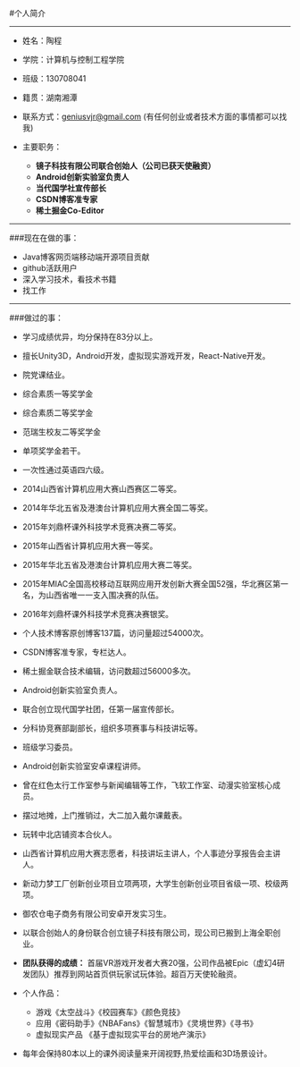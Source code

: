 #个人简介

---
* 姓名：陶程  
* 学院：计算机与控制工程学院
* 班级：130708041 
* 籍贯：湖南湘潭
* 联系方式：geniusvjr@gmail.com  (有任何创业或者技术方面的事情都可以找我)
* 主要职务：

	* **镜子科技有限公司联合创始人（公司已获天使融资）**
	* **Android创新实验室负责人**
	* **当代国学社宣传部长**
	* **CSDN博客准专家**
	* **稀土掘金Co-Editor**

----
	

###现在在做的事：

* Java博客网页端移动端开源项目贡献
* github活跃用户
* 深入学习技术，看技术书籍
* 找工作


---
###做过的事：

* 学习成绩优异，均分保持在83分以上。
* 擅长Unity3D，Android开发，虚拟现实游戏开发，React-Native开发。
* 院党课结业。
* 综合素质一等奖学金
* 综合素质二等奖学金
* 范瑞生校友二等奖学金
* 单项奖学金若干。
* 一次性通过英语四六级。
* 2014山西省计算机应用大赛山西赛区二等奖。
* 2014年华北五省及港澳台计算机应用大赛全国二等奖。
* 2015年刘鼎杯课外科技学术竞赛决赛二等奖。
* 2015年山西省计算机应用大赛一等奖。
* 2015年华北五省及港澳台计算机应用大赛二等奖。
* 2015年MIAC全国高校移动互联网应用开发创新大赛全国52强，华北赛区第一名，为山西省唯一一支入围决赛的队伍。
* 2016年刘鼎杯课外科技学术竞赛决赛银奖。
* 个人技术博客原创博客137篇，访问量超过54000次。
* CSDN博客准专家，专栏达人。
* 稀土掘金联合技术编辑，访问数超过56000多次。
* Android创新实验室负责人。
* 联合创立现代国学社团，任第一届宣传部长。
* 分科协竞赛部副部长，组织多项赛事与科技讲坛等。
* 班级学习委员。
* Android创新实验室安卓课程讲师。
* 曾在红色太行工作室参与新闻编辑等工作，飞软工作室、动漫实验室核心成员。
* 摆过地摊，上门推销过，大二加入戴尔课戴表。
* 玩转中北店铺资本合伙人。
* 山西省计算机应用大赛志愿者，科技讲坛主讲人，个人事迹分享报告会主讲人。
* 新动力梦工厂创新创业项目立项两项，大学生创新创业项目省级一项、校级两项。
* 御农仓电子商务有限公司安卓开发实习生。
* 以联合创始人的身份联合创立镜子科技有限公司，现公司已搬到上海全职创业。
* **团队获得的成绩：**
首届VR游戏开发者大赛20强，公司作品被Epic（虚幻4研发团队）推荐到网站首页供玩家试玩体验。超百万天使轮融资。
* 个人作品：

	* 游戏《太空战斗》《校园赛车》《颜色竞技》
	* 应用《密码助手》《NBAFans》《智慧城市》《灵境世界》《寻书》
	* 虚拟现实产品 《基于虚拟现实平台的房地产演示》
	
* 每年会保持80本以上的课外阅读量来开阔视野,热爱绘画和3D场景设计。

